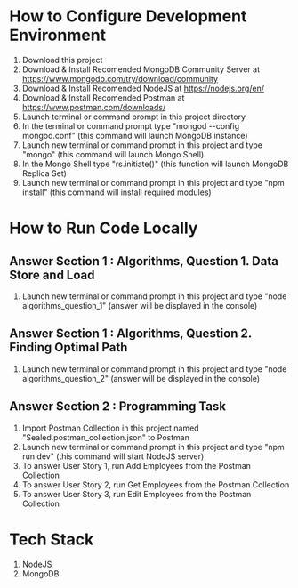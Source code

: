 # How to Configure Development Environment

1. Download this project
2. Download & Install Recomended MongoDB Community Server at https://www.mongodb.com/try/download/community
3. Download & Install Recomended NodeJS at https://nodejs.org/en/
4. Download & Install Recomended Postman at https://www.postman.com/downloads/
5. Launch terminal or command prompt in this project directory
6. In the terminal or command prompt type "mongod --config mongod.conf" (this command will launch MongoDB instance)
7. Launch new terminal or command prompt in this project and type "mongo" (this command will launch Mongo Shell)
8. In the Mongo Shell type "rs.initiate()" (this function will launch MongoDB Replica Set)
9. Launch new terminal or command prompt in this project and type "npm install" (this command will install required modules)

# How to Run Code Locally

## Answer Section 1 : Algorithms, Question 1. Data Store and Load
1. Launch new terminal or command prompt in this project and type "node algorithms_question_1" (answer will be displayed in the console)

## Answer Section 1 : Algorithms, Question 2. Finding Optimal Path
1. Launch new terminal or command prompt in this project and type "node algorithms_question_2" (answer will be displayed in the console)

## Answer Section 2 : Programming Task
1. Import Postman Collection in this project named "Sealed.postman_collection.json" to Postman
2. Launch new terminal or command prompt in this project and type "npm run dev" (this command will start NodeJS server)
3. To answer User Story 1, run Add Employees from the Postman Collection
4. To answer User Story 2, run Get Employees from the Postman Collection
5. To answer User Story 3, run Edit Employees from the Postman Collection

# Tech Stack
1. NodeJS
2. MongoDB
